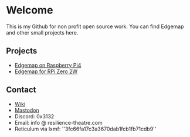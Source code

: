 # Welcome

This is my Github for non profit open source work. You can find Edgemap and other small projects here. 

## Projects

* [Edgemap on Raspberry Pi4](https://github.com/resiliencetheatre/rpi4edgemapdisplay)
* [Edgemap for RPi Zero 2W ](https://github.com/resiliencetheatre/rpi2wedgemap)

## Contact 

  * [Wiki](https://resilience-theatre.com/wiki)
  * [Mastodon](https://infosec.exchange/@retheat)
  * Discord: 0x3132
  * Email: info @ resilience-theatre.com
  * Reticulum via lxmf: ''3fc66fa17c3a3670dab1fcb1fb71cdb9''

<!---
resiliencetheatre/resiliencetheatre is a ✨ special ✨ repository because its `README.md` (this file) appears on your GitHub profile.
You can click the Preview link to take a look at your changes.
--->
